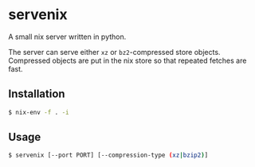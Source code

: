 # servenix

A small nix server written in python.

The server can serve either `xz` or `bz2`-compressed store
objects. Compressed objects are put in the nix store so that repeated
fetches are fast.

## Installation

```bash
$ nix-env -f . -i
```

## Usage

```bash
$ servenix [--port PORT] [--compression-type (xz|bzip2)]
```